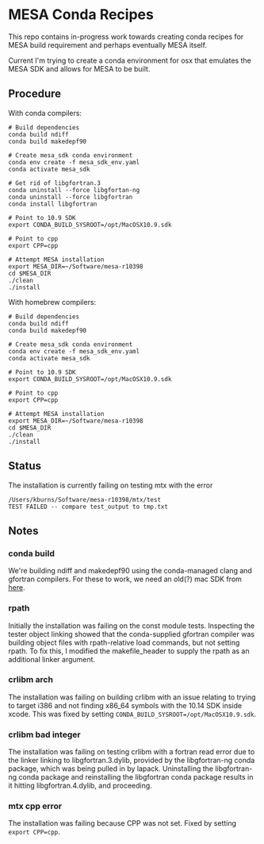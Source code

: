 # MESA Conda Recipes

This repo contains in-progress work towards creating conda recipes for MESA build requirement and perhaps eventually MESA itself.

Current I'm trying to create a conda environment for osx that emulates the MESA SDK and allows for MESA to be built.

## Procedure

With conda compilers:

```
# Build dependencies
conda build ndiff
conda build makedepf90

# Create mesa_sdk conda environment
conda env create -f mesa_sdk_env.yaml
conda activate mesa_sdk

# Get rid of libgfortran.3
conda uninstall --force libgfortan-ng
conda uninstall --force libgfortran
conda install libgfortran

# Point to 10.9 SDK
export CONDA_BUILD_SYSROOT=/opt/MacOSX10.9.sdk

# Point to cpp
export CPP=cpp

# Attempt MESA installation
export MESA_DIR=~/Software/mesa-r10398
cd $MESA_DIR
./clean
./install
```

With homebrew compilers:

```
# Build dependencies
conda build ndiff
conda build makedepf90

# Create mesa_sdk conda environment
conda env create -f mesa_sdk_env.yaml
conda activate mesa_sdk

# Point to 10.9 SDK
export CONDA_BUILD_SYSROOT=/opt/MacOSX10.9.sdk

# Point to cpp
export CPP=cpp

# Attempt MESA installation
export MESA_DIR=~/Software/mesa-r10398
cd $MESA_DIR
./clean
./install
```

## Status

The installation is currently failing on testing mtx with the error
```
/Users/kburns/Software/mesa-r10398/mtx/test
TEST FAILED -- compare test_output to tmp.txt
```

## Notes

### conda build

We're building ndiff and makedepf90 using the conda-managed clang and gfortran compilers.
For these to work, we need an old(?) mac SDK from [here](https://github.com/phracker/MacOSX-SDKs).

### rpath

Initially the installation was failing on the const module tests.
Inspecting the tester object linking showed that the conda-supplied gfortran compiler was building object files with rpath-relative load commands, but not setting rpath.
To fix this, I modified the makefile_header to supply the rpath as an additional linker argument.

### crlibm arch

The installation was failing on building crlibm with an issue relating to trying to target i386 and not finding x86_64 symbols with the 10.14 SDK inside xcode.
This was fixed by setting `CONDA_BUILD_SYSROOT=/opt/MacOSX10.9.sdk`.

### crlibm bad integer

The installation was failing on testing crlibm with a fortran read error due to the linker linking to libgfortran.3.dylib, provided by the libgfortran-ng conda package, which was being pulled in by lapack.
Uninstalling the libgfortran-ng conda package and reinstalling the libgfortran conda package results in it hitting libgfortran.4.dylib, and proceeding.

### mtx cpp error

The installation was failing because CPP was not set.  Fixed by setting `export CPP=cpp`.

